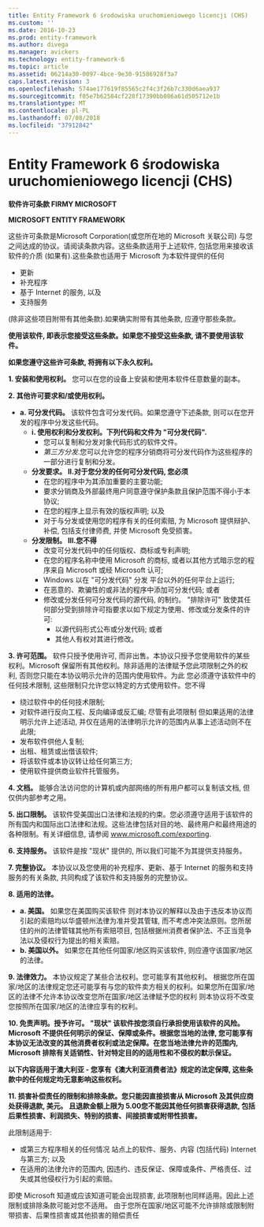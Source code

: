 ```yaml
---
title: Entity Framework 6 środowiska uruchomieniowego licencji (CHS)
ms.custom: ''
ms.date: 2016-10-23
ms.prod: entity-framework
ms.author: divega
ms.manager: avickers
ms.technology: entity-framework-6
ms.topic: article
ms.assetid: 06214a30-0097-4bce-9e30-91586928f3a7
caps.latest.revision: 3
ms.openlocfilehash: 574ae177619f85565c2f4c3f26b7c330d6aea937
ms.sourcegitcommit: f05e7b62584cf228f17390bb086a61d505712e1b
ms.translationtype: MT
ms.contentlocale: pl-PL
ms.lasthandoff: 07/08/2018
ms.locfileid: "37912842"
---
```

# <a name="entity-framework-6-runtime-license-chs"></a>Entity Framework 6 środowiska uruchomieniowego licencji (CHS)
**软件许可条款 FIRMY MICROSOFT**

**MICROSOFT ENTITY FRAMEWORK**

这些许可条款是Microsoft Corporation(或您所在地的 Microsoft 关联公司) 与您之间达成的协议。请阅读条款内容。这些条款适用于上述软件, 包括您用来接收该软件的介质 (如果有).这些条款也适用于 Microsoft 为本软件提供的任何

-   更新
-   补充程序
-   基于 Internet 的服务, 以及
-   支持服务

(除非这些项目附带有其他条款).如果确实附带有其他条款, 应遵守那些条款。

**使用该软件, 即表示您接受这些条款。如果您不接受这些条款, 请不要使用该软件。**

**如果您遵守这些许可条款, 将拥有以下永久权利。**

**1. 安装和使用权利。** 您可以在您的设备上安装和使用本软件任意数量的副本。

**2. 其他许可要求和/或使用权利。**

-   **a. 可分发代码。** 该软件包含可分发代码。如果您遵守下述条款, 则可以在您开发的程序中分发这些代码。
    -   **i. 使用权利和分发权利。下列代码和文件为 "可分发代码".**
        -   您可以复制和分发对象代码形式的软件文件。
        -   *第三方分发*.您可以允许您的程序分销商将可分发代码作为这些程序的一部分进行复制和分发。
    -   **分发要求。 II.对于您分发的任何可分发代码, 您必须**
        -   在您的程序中为其添加重要的主要功能;
        -   要求分销商及外部最终用户同意遵守保护条款且保护范围不得小于本协议;
        -   在您的程序上显示有效的版权声明; 以及
        -   对于与分发或使用您的程序有关的任何索赔, 为 Microsoft 提供辩护、补偿, 包括支付律师费, 并使 Microsoft 免受损害。
    -   **分发限制。 III.您不得**
        -   改变可分发代码中的任何版权、商标或专利声明;
        -   在您的程序名称中使用 Microsoft 的商标, 或者以其他方式暗示您的程序来自 Microsoft 或经 Microsoft 认可;
        -   Windows 以在 "可分发代码" 分发 平台以外的任何平台上运行;
        -   在恶意的、欺骗性的或非法的程序中添加可分发代码; 或者
        -   修改或分发任何可分发代码的源代码, 的制约。 "排除许可" 致使其任何部分受到排除许可指要求以如下规定为使用、修改或分发条件的许可:
            -   以源代码形式公布或分发代码; 或者
            -   其他人有权对其进行修改。

**3. 许可范围。** 软件只授予使用许可, 而非出售。本协议只授予您使用软件的某些权利。Microsoft 保留所有其他权利。除非适用的法律赋予您此项限制之外的权利, 否则您只能在本协议明示允许的范围内使用软件。为此 您必须遵守该软件中的任何技术限制, 这些限制只允许您以特定的方式使用软件。您不得

-   绕过软件中的任何技术限制;
-   对软件进行反向工程、反向编译或反汇编; 尽管有此项限制 但如果适用的法律明示允许上述活动, 并仅在适用的法律明示允许的范围内从事上述活动则不在此限;
-   发布软件供他人复制;
-   出租、租赁或出借该软件;
-   将该软件或本协议转让给任何第三方;
-   使用软件提供商业软件托管服务。

**4. 文档。** 能够合法访问您的计算机或内部网络的所有用户都可以复制该文档, 但仅供内部参考之用。

**5. 出口限制。** 该软件受美国出口法律和法规的约束。您必须遵守适用于该软件的所有国内和国际出口法律和法规。这些法律包括对目的地、最终用户和最终用途的各种限制。有关详细信息, 请参阅 www.microsoft.com/exporting.

**6. 支持服务。** 该软件是按 "现状" 提供的, 所以我们可能不为其提供支持服务。

**7. 完整协议。** 本协议以及您使用的补充程序、更新、基于 Internet 的服务和支持服务的有关条款, 共同构成了该软件和支持服务的完整协议。

**8. 适用的法律。**

-   **a. 美国。** 如果您在美国购买该软件 则对本协议的解释以及由于违反本协议而引起的索赔均以华盛顿州法律为准并受其管辖, 而不考虑冲突法原则。您所居住的州的法律管辖其他所有索赔项目, 包括根据州消费者保护法、不正当竞争法以及侵权行为提出的相关索赔。
-   **b. 美国以外。** 如果您在其他任何国家/地区购买该软件, 则应遵守该国家/地区的法律。

**9. 法律效力。** 本协议规定了某些合法权利。您可能享有其他权利。 根据您所在国家/地区的法律规定您还可能享有与您的软件卖方相关的权利。如果您所在国家/地区的法律不允许本协议改变您所在国家/地区法律赋予您的权利 则本协议将不改变您按照所在国家/地区的法律应享有的权利。

**10. 免责声明。授予许可。 "现状" 该软件按您须自行承担使用该软件的风险。Microsoft 不提供任何明示的保证、保障或条件。根据您当地的法律, 您可能享有本协议无法改变的其他消费者权利或法定保障。在您当地法律允许的范围内, Microsoft 排除有关适销性、针对特定目的的适用性和不侵权的默示保证。**

**以下内容适用于澳大利亚 - 您享有《澳大利亚消费者法》规定的法定保障, 这些条款中的任何规定均无意影响这些权利。**

**11. 损害补偿责任的限制和排除条款。您只能因直接损害从 Microsoft 及其供应商处获得退款, 美元。 且退款金额上限为 5.00您不能因其他任何损害获得退款, 包括后果性损害、利润损失、特别的损害、间接损害或附带性损害。**

此限制适用于:

-   或第三方程序相关的任何情况 站点上的软件、服务、内容 (包括代码) Internet 与第三方; 以及
-   在适用的法律允许的范围内, 因违约、违反保证、保障或条件、严格责任、过失或其他侵权行为引起的索赔。

即使 Microsoft 知道或应该知道可能会出现损害, 此项限制也同样适用。因此上述限制或排除条款可能对您不适用。 由于您所在国家/地区可能不允许排除或限制附带损害、后果性损害或其他损害的赔偿责任
